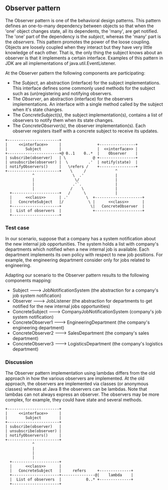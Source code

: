 ## Observer pattern

The Observer pattern is one of the behavioral design patterns. This pattern defines an one-to-many dependency
between objects so that when the 'one' object changes state, all its dependents, the 'many', are get notified.
The 'one' part of the dependency is the _subject_, whereas the 'many' part is the _observers_.
This pattern promotes the power of the loose coupling. Objects are loosely coupled when they interact but
they have very little knowledge of each other. That is, the only thing the subject knows about an
observer is that it implements a certain interface.
Examples of this pattern in JDK are all implementations of java.util.EventListener.

At the Observer pattern the following components are participating:
* The _Subject_, an abstraction (interface) for the subject implementations. This interface defines some
commonly used methods for the subject such as (un)registering and notifying observers.
* The _Observer_, an abstraction (interface) for the observers implementations. An interface with a
single method called by the subject when it's state changes.
* The _ConcreteSubject(s)_, the subject implementation(s), contains a list of observers to notify them when its state changes.
* The _ConcreteObserver(s)_, the observer implementation(s). Each observer registers itself with a concrete
subject to receive its updates.

```
+-----------------------+
|     <<interface>>     |                +----------------+
|        Subject        |                |  <<interface>> |
+-----------------------+@ 0..1    0..*  |    Observer    |
| subscribe(observer)   | \            @ +----------------+
| unsubscribe(observer) |  \         .'  | notify(state)  |
| notifyObservers()     |   \refers /    +----------------+
+-----------------------+    \     /             ^
            ^                 \  .'              |
            |                  \/                |
            |                 .'`.               |
            |                /    \              |
  +---------------------+   /      \             |
  |      <<class>>      | .'        \  +---------------------+
  |   ConcreteSubject   |/           \ |      <<class>>      |
  +---------------------+             \|   ConcreteObserver  |
  |  List of observers  |              +---------------------+
  +---------------------+
```

### Test case

In our scenario, suppose that a company has a system notification about the new internal job opportunities.
The system holds a list with company's departments which notified when a new internal job is available.
Each department implements its own policy with respect to new job positions. For example, the engineering
department consider only for jobs related to engineering.

Adapting our scenario to the Observer pattern results to the following components mapping:
* Subject             --->   JobNotificationSystem (the abstraction for a company's job system notification)
* Observer            --->   JobListener (the abstraction for departments to get notified for the new internal jobs opportunities)
* ConcreteSubject     --->   CompanyJobNotificationSystem (company's job system notification)
* ConcreteObserver1   --->   EngineeringDepartment (the company's engineering department)
* ConcreteObserver2   --->   SalesDepartment (the company's sales department)
* ConcreteObserver3   --->   LogisticsDepartment (the company's logistics department)

### Discussion

The Observer pattern implementation using lambdas differs from the old approach in how the various observers
are implemented. At the old approach, the observers are implemented via classes (or anonymous classes) whereas
at Java 8 the observers can be lambdas. Note that lambdas can not always express an observer.
The observers may be more complex, for example, they could have state and several methods.

```
+-----------------------+
|     <<interface>>     |
|        Subject        |
+-----------------------+
| subscribe(observer)   |
| unsubscribe(observer) |
| notifyObservers()     |
+-----------------------+
            ^
            |
            |
            |
  +---------------------+
  |      <<class>>      |
  |   ConcreteSubject   |     refers     +--------------+
  +---------------------+---------------@|    lambda    |
  |  List of observers  |           0..* +--------------+
  +---------------------+
```

